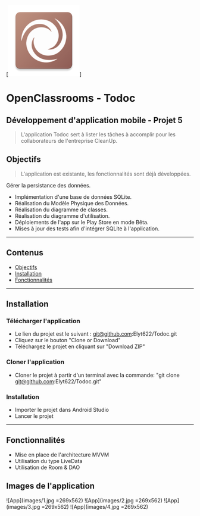 [![Icon App](/images/ic_launcher.png)]

# OpenClassrooms - Todoc

## Développement d'application mobile - Projet 5

> L'application Todoc sert à lister les tâches à accomplir pour les collaborateurs de l'entreprise CleanUp.

## Objectifs

> L'application est existante, les fonctionnalités sont déjà développées.

Gérer la persistance des données.

- Implémentation d'une base de données SQLite. 
- Réalisation du Modèle Physique des Données.
- Réalisation du diagramme de classes.
- Réalisation du diagramme d'utilisation.
- Déploiements de l'app sur le Play Store en mode Bêta.
- Mises à jour des tests afin d'intégrer SQLite à l'application.

---

## Contenus

- [Objectifs](#objectifs)
- [Installation](#installation)
- [Fonctionnalités](#features)

---

## Installation

### Télécharger l'application
- Le lien du projet est le suivant : git@github.com:Elyt622/Todoc.git
- Cliquez sur le bouton "Clone or Download"
- Téléchargez le projet en cliquant sur "Download ZIP"

### Cloner l'application
- Cloner le projet à partir d'un terminal avec la commande: "git clone git@github.com:Elyt622/Todoc.git"

### Installation
- Importer le projet dans Android Studio
- Lancer le projet

---

## Fonctionnalités

- Mise en place de l'architecture MVVM
- Utilisation du type LiveData
- Utilisation de Room & DAO

## Images de l'application

![App](images/1.jpg =269x562) ![App](images/2.jpg =269x562) ![App](images/3.jpg =269x562) ![App](images/4.jpg =269x562)
